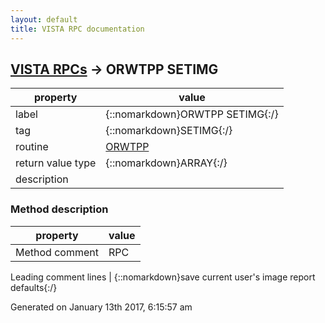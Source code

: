 ```yaml
---
layout: default
title: VISTA RPC documentation
---
```




## [VISTA RPCs](TableOfContent.md) &#8594; ORWTPP SETIMG 

 property | value 
--- | --- 
 label | {::nomarkdown}ORWTPP SETIMG{:/}
 tag | {::nomarkdown}SETIMG{:/}
 routine | [ORWTPP](http://code.osehra.org/dox/Routine_ORWTPP_source.html)
 return value type | {::nomarkdown}ARRAY{:/}
 description | 


### Method description

 property | value 
 --- | --- 
 Method comment | RPC

 Leading comment lines | {::nomarkdown}save current user's image report defaults{:/}




 Generated on January 13th 2017, 6:15:57 am